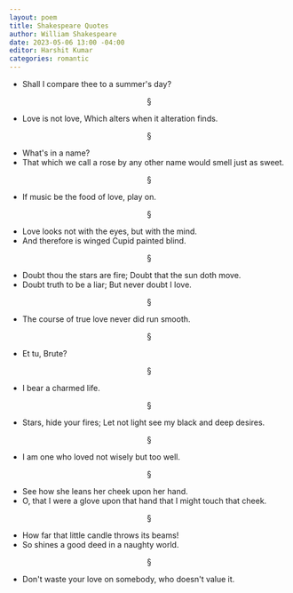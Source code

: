 ```yaml
---
layout: poem
title: Shakespeare Quotes
author: William Shakespeare
date: 2023-05-06 13:00 -04:00
editor: Harshit Kumar
categories: romantic
---
```


- Shall I compare thee to a summer's day?

<p align="center">&sect;</p> 

- Love is not love, Which alters when it alteration finds.

<p align="center">&sect;</p> 

- What's in a name?
- That which we call a rose by any other name would smell just as sweet.

<p align="center">&sect;</p> 

- If music be the food of love, play on.

<p align="center">&sect;</p> 

- Love looks not with the eyes, but with the mind.
- And therefore is winged Cupid painted blind.

<p align="center">&sect;</p> 

- Doubt thou the stars are fire; Doubt that the sun doth move.
- Doubt truth to be a liar; But never doubt I love.

<p align="center">&sect;</p> 

- The course of true love never did run smooth.

<p align="center">&sect;</p> 

- Et tu, Brute?

<p align="center">&sect;</p> 

- I bear a charmed life.

<p align="center">&sect;</p> 

- Stars, hide your fires; Let not light see my black and deep desires.

<p align="center">&sect;</p> 

- I am one who loved not wisely but too well.

<p align="center">&sect;</p> 

- See how she leans her cheek upon her hand. 
- O, that I were a glove upon that hand that I might touch that cheek.

<p align="center">&sect;</p> 

- How far that little candle throws its beams! 
- So shines a good deed in a naughty world.

<p align="center">&sect;</p> 

- Don't waste your love on somebody, who doesn't value it.
